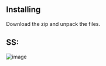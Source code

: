 ## Installing
Download the zip and unpack the files.

## SS:
![image](https://user-images.githubusercontent.com/35609032/192159053-7e8a7765-c184-433e-99c8-4ee2d4eb52b2.png)
